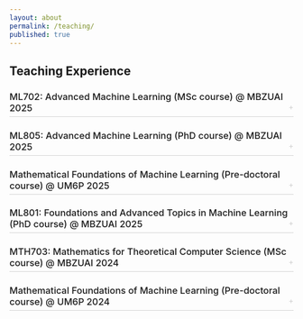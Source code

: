 ```yaml
---
layout: about
permalink: /teaching/
published: true
---
```


## Teaching Experience

<style>
.teaching-item {
  margin-bottom: 1.5em;
}

.teaching-toggle {
  cursor: pointer;
  display: block;
  border-bottom: 1px solid #d3d3d3;
  padding-bottom: 5px;
  user-select: none;
  font-weight: 500;
  margin-bottom: 0.5em;
}

.teaching-toggle:hover {
    color: #007bff; /* Or your preferred hover color */
}


.teaching-icon {
  color: #d3d3d3;
  font-size: 0.8em;
  float: right;
  line-height: inherit; /* Align icon vertically */
}

.teaching-content {
  display: none;
  padding-left: 1em; /* Indent the content */
  margin-top: 0.5em;
}

.teaching-content ul {
  list-style-type: disc;
  margin-left: 1.5em; /* Indent list items */
  padding-left: 0;
}

.teaching-content li {
  margin-bottom: 0.3em;
}

</style>

<div class="teaching-list">

  <div class="teaching-item">
    <h3 class="teaching-toggle">
      ML702: Advanced Machine Learning (MSc course) @ MBZUAI 2025
      <span class="teaching-icon">+</span>
    </h3>
    <div class="teaching-content">
      <ul>
        <li>Co-taught with Eric Moulines and Zhiqiang Shen</li>
        <li>Topics: Active Learning, Bayesian Optimization, Reinforcement learning</li>
        <li><a href="https://saleml-teaching-interactive-mp-mdp-interactive-chclfk.streamlit.app/" target="_blank">Interactive Simulations of Markov Processes and Markov Decision Processes</a></li>
      </ul>
    </div>
  </div>

  <div class="teaching-item">
    <h3 class="teaching-toggle">
      ML805: Advanced Machine Learning (PhD course) @ MBZUAI 2025
      <span class="teaching-icon">+</span>
    </h3>
    <div class="teaching-content">
      <ul>
        <li>Co-taught with Michalis Vazirgiannis, Tongliang Liu, and Yuanzhi Li</li>
        <li>Topics: Diffusion models, GFlowNets</li>
      </ul>
    </div>
  </div>

  <div class="teaching-item">
    <h3 class="teaching-toggle">
      Mathematical Foundations of Machine Learning (Pre-doctoral course) @ UM6P 2025
      <span class="teaching-icon">+</span>
    </h3>
    <div class="teaching-content">
      <ul>
        <li>Co-taught with Hachem Madmoun</li>
        <li>Topics: Linear algebra, probability theory, probabilistic machine learning, neural networks</li>
      </ul>
    </div>
  </div>

  <div class="teaching-item">
    <h3 class="teaching-toggle">
      ML801: Foundations and Advanced Topics in Machine Learning (PhD course) @ MBZUAI 2025
      <span class="teaching-icon">+</span>
    </h3>
    <div class="teaching-content">
      <ul>
        <li>Co-taught with Martin Takac</li>
        <li>Topics: Reinforcement Learning</li>
      </ul>
    </div>
  </div>

  <div class="teaching-item">
    <h3 class="teaching-toggle">
      MTH703: Mathematics for Theoretical Computer Science (MSc course) @ MBZUAI 2024
      <span class="teaching-icon">+</span>
    </h3>
    <div class="teaching-content">
      <ul>
        <li>Co-taught with Tongliang Liu and Jin Tian</li>
        <li>Topics: Spectral graph theory, error correcting codes, linear programming...</li>
      </ul>
    </div>
  </div>

  <div class="teaching-item">
    <h3 class="teaching-toggle">
      Mathematical Foundations of Machine Learning (Pre-doctoral course) @ UM6P 2024
      <span class="teaching-icon">+</span>
    </h3>
    <div class="teaching-content">
      <ul>
        <li>Co-taught with Hachem Madmoun</li>
        <li>Topics: Linear algebra, probability theory, probabilistic machine learning, neural networks</li>
      </ul>
    </div>
  </div>

</div>

<script>
  document.addEventListener('DOMContentLoaded', () => {
    const toggles = document.querySelectorAll('.teaching-toggle');

    toggles.forEach(toggle => {
      toggle.addEventListener('click', () => {
        const content = toggle.nextElementSibling;
        const icon = toggle.querySelector('.teaching-icon');

        if (content.style.display === 'none' || content.style.display === '') {
          content.style.display = 'block';
          icon.textContent = '-';
        } else {
          content.style.display = 'none';
          icon.textContent = '+';
        }
      });
    });
  });
</script> 